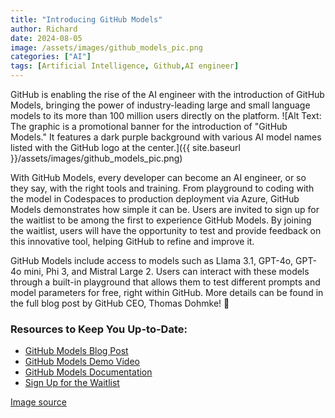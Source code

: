 ```yaml
---
title: "Introducing GitHub Models"
author: Richard
date: 2024-08-05
image: /assets/images/github_models_pic.png
categories: ["AI"]
tags: [Artificial Intelligence, Github,AI engineer]
---
```



GitHub is enabling the rise of the AI engineer with the introduction of GitHub Models, bringing the power of industry-leading large and small language models to its more than 100 million users directly on the platform.
![Alt Text: The graphic is a promotional banner for the introduction of "GitHub Models." It features a dark purple background with various AI model names listed with the GitHub logo at the center.]({{ site.baseurl }}/assets/images/github_models_pic.png)

With GitHub Models, every developer can become an AI engineer, or so they say, with the right tools and training. From playground to coding with the model in Codespaces to production deployment via Azure, GitHub Models demonstrates how simple it can be. Users are invited to sign up for the waitlist to be among the first to experience GitHub Models. By joining the waitlist, users will have the opportunity to test and provide feedback on this innovative tool, helping GitHub to refine and improve it.

GitHub Models include access to models such as Llama 3.1, GPT-4o, GPT-4o mini, Phi 3, and Mistral Large 2. Users can interact with these models through a built-in playground that allows them to test different prompts and model parameters for free, right within GitHub. More details can be found in the full blog post by GitHub CEO, Thomas Dohmke! 🚀

### Resources to Keep You Up-to-Date:

- [GitHub Models Blog Post](https://github.blog/news-insights/product-news/introducing-github-models/)
- [GitHub Models Demo Video](https://www.youtube.com/watch?v=WiBB8Lsgl7I)
- [GitHub Models Documentation](https://docs.github.com/en/github-models)
- [Sign Up for the Waitlist](https://gh.io/models)


[Image source](https://github.com/orgs/community/discussions/134377)